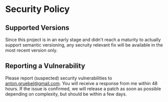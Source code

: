 # Security Policy

## Supported Versions

Since this project is in an early stage and didn't reach a maturity to actually support semantic versioning, any secruity relevant fix will be available in the most recent version only.

## Reporting a Vulnerability

Please report (suspected) security vulnerabilities to anton.gruebel@gmail.com.
You will receive a response from me within 48 hours.
If the issue is confirmed, we will release a patch as soon as possible depending on complexity, but should be within a few days.
